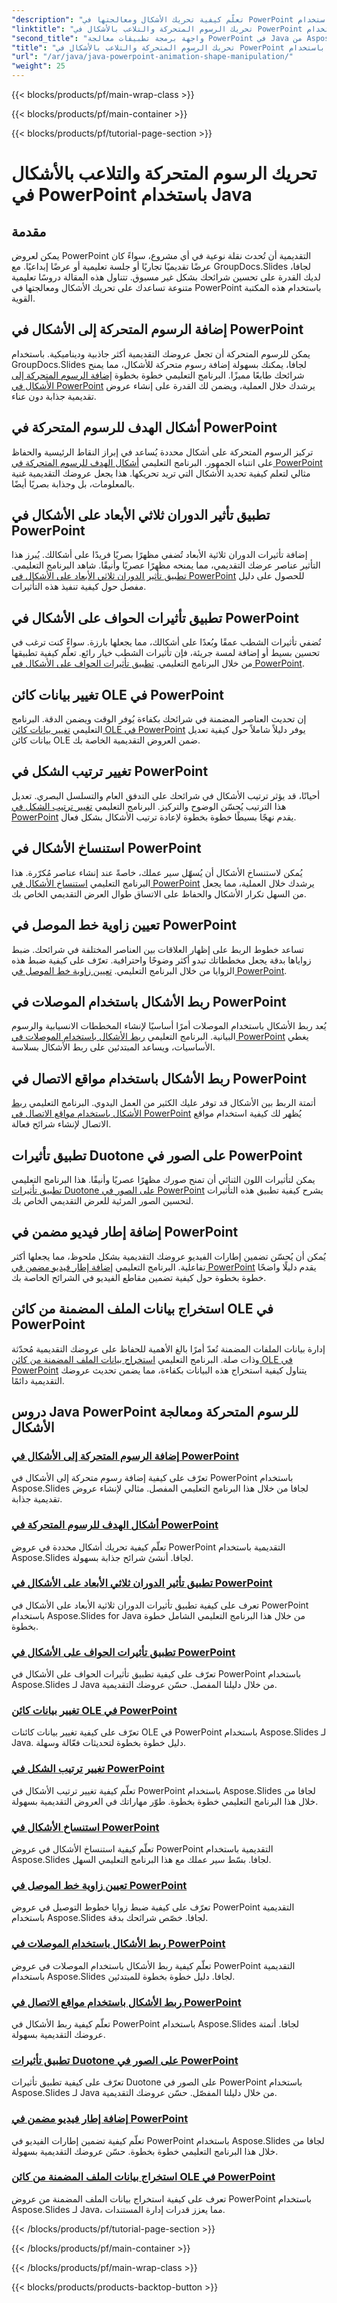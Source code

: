 ```yaml
---
"description": "تعلّم كيفية تحريك الأشكال ومعالجتها في PowerPoint باستخدام Aspose.Slides لجافا. دروس تعليمية شاملة لعروض تقديمية ديناميكية."
"linktitle": "تحريك الرسوم المتحركة والتلاعب بالأشكال في PowerPoint باستخدام Java"
"second_title": "واجهة برمجة تطبيقات معالجة PowerPoint في Java من Aspose.Slides"
"title": "تحريك الرسوم المتحركة والتلاعب بالأشكال في PowerPoint باستخدام Java"
"url": "/ar/java/java-powerpoint-animation-shape-manipulation/"
"weight": 25
---
```


{{< blocks/products/pf/main-wrap-class >}}

{{< blocks/products/pf/main-container >}}

{{< blocks/products/pf/tutorial-page-section >}}

# تحريك الرسوم المتحركة والتلاعب بالأشكال في PowerPoint باستخدام Java


## مقدمة

يمكن لعروض PowerPoint التقديمية أن تُحدث نقلة نوعية في أي مشروع، سواءً كان عرضًا تقديميًا تجاريًا أو جلسة تعليمية أو عرضًا إبداعيًا. مع GroupDocs.Slides لجافا، لديك القدرة على تحسين شرائحك بشكل غير مسبوق. تتناول هذه المقالة دروسًا تعليمية متنوعة تساعدك على تحريك الأشكال ومعالجتها في PowerPoint باستخدام هذه المكتبة القوية.

## إضافة الرسوم المتحركة إلى الأشكال في PowerPoint

يمكن للرسوم المتحركة أن تجعل عروضك التقديمية أكثر جاذبية وديناميكية. باستخدام GroupDocs.Slides لجافا، يمكنك بسهولة إضافة رسوم متحركة للأشكال، مما يمنح شرائحك طابعًا مميزًا. البرنامج التعليمي خطوة بخطوة [إضافة الرسوم المتحركة إلى الأشكال في PowerPoint](./add-animations-to-shapes-powerpoint/) يرشدك خلال العملية، ويضمن لك القدرة على إنشاء عروض تقديمية جذابة دون عناء.

## أشكال الهدف للرسوم المتحركة في PowerPoint

تركيز الرسوم المتحركة على أشكال محددة يُساعد في إبراز النقاط الرئيسية والحفاظ على انتباه الجمهور. البرنامج التعليمي [أشكال الهدف للرسوم المتحركة في PowerPoint](./target-shapes-for-animation-powerpoint/) مثالي لتعلم كيفية تحديد الأشكال التي تريد تحريكها. هذا يجعل عروضك التقديمية غنية بالمعلومات، بل وجذابة بصريًا أيضًا.

## تطبيق تأثير الدوران ثلاثي الأبعاد على الأشكال في PowerPoint

إضافة تأثيرات الدوران ثلاثية الأبعاد تُضفي مظهرًا بصريًا فريدًا على أشكالك. يُبرز هذا التأثير عناصر عرضك التقديمي، مما يمنحه مظهرًا عصريًا وأنيقًا. شاهد البرنامج التعليمي. [تطبيق تأثير الدوران ثلاثي الأبعاد على الأشكال في PowerPoint](./apply-3d-rotation-effect-shapes-powerpoint/) للحصول على دليل مفصل حول كيفية تنفيذ هذه التأثيرات.

## تطبيق تأثيرات الحواف على الأشكال في PowerPoint

تُضفي تأثيرات الشطب عمقًا وبُعدًا على أشكالك، مما يجعلها بارزة. سواءً كنت ترغب في تحسين بسيط أو إضافة لمسة جريئة، فإن تأثيرات الشطب خيار رائع. تعلّم كيفية تطبيقها من خلال البرنامج التعليمي. [تطبيق تأثيرات الحواف على الأشكال في PowerPoint](./apply-bevel-effects-shapes-powerpoint/).

## تغيير بيانات كائن OLE في PowerPoint

إن تحديث العناصر المضمنة في شرائحك بكفاءة يُوفر الوقت ويضمن الدقة. البرنامج التعليمي [تغيير بيانات كائن OLE في PowerPoint](./change-ole-object-data-powerpoint/) يوفر دليلاً شاملاً حول كيفية تعديل بيانات كائن OLE ضمن العروض التقديمية الخاصة بك.

## تغيير ترتيب الشكل في PowerPoint

أحيانًا، قد يؤثر ترتيب الأشكال في شرائحك على التدفق العام والتسلسل البصري. تعديل هذا الترتيب يُحسّن الوضوح والتركيز. البرنامج التعليمي [تغيير ترتيب الشكل في PowerPoint](./change-shape-order-powerpoint/) يقدم نهجًا بسيطًا خطوة بخطوة لإعادة ترتيب الأشكال بشكل فعال.

## استنساخ الأشكال في PowerPoint

يُمكن لاستنساخ الأشكال أن يُسهّل سير عملك، خاصةً عند إنشاء عناصر مُكرّرة. هذا البرنامج التعليمي [استنساخ الأشكال في PowerPoint](./clone-shapes-powerpoint/) يرشدك خلال العملية، مما يجعل من السهل تكرار الأشكال والحفاظ على الاتساق طوال العرض التقديمي الخاص بك.

## تعيين زاوية خط الموصل في PowerPoint

تساعد خطوط الربط على إظهار العلاقات بين العناصر المختلفة في شرائحك. ضبط زواياها بدقة يجعل مخططاتك تبدو أكثر وضوحًا واحترافية. تعرّف على كيفية ضبط هذه الزوايا من خلال البرنامج التعليمي. [تعيين زاوية خط الموصل في PowerPoint](./set-connector-line-angle-powerpoint/).

## ربط الأشكال باستخدام الموصلات في PowerPoint

يُعد ربط الأشكال باستخدام الموصلات أمرًا أساسيًا لإنشاء المخططات الانسيابية والرسوم البيانية. البرنامج التعليمي [ربط الأشكال باستخدام الموصلات في PowerPoint](./connect-shapes-using-connectors-powerpoint/) يغطي الأساسيات، ويساعد المبتدئين على ربط الأشكال بسلاسة.

## ربط الأشكال باستخدام مواقع الاتصال في PowerPoint

أتمتة الربط بين الأشكال قد توفر عليك الكثير من العمل اليدوي. البرنامج التعليمي [ربط الأشكال باستخدام مواقع الاتصال في PowerPoint](./connect-shapes-using-connection-sites-powerpoint/) يُظهر لك كيفية استخدام مواقع الاتصال لإنشاء شرائح فعالة.

## تطبيق تأثيرات Duotone على الصور في PowerPoint

يمكن لتأثيرات اللون الثنائي أن تمنح صورك مظهرًا عصريًا وأنيقًا. هذا البرنامج التعليمي [تطبيق تأثيرات Duotone على الصور في PowerPoint](./apply-duotone-effects-images-powerpoint/) يشرح كيفية تطبيق هذه التأثيرات لتحسين الصور المرئية للعرض التقديمي الخاص بك.

## إضافة إطار فيديو مضمن في PowerPoint

يُمكن أن يُحسّن تضمين إطارات الفيديو عروضك التقديمية بشكل ملحوظ، مما يجعلها أكثر تفاعلية. البرنامج التعليمي [إضافة إطار فيديو مضمن في PowerPoint](./add-embedded-video-frame-powerpoint/) يقدم دليلًا واضحًا خطوة بخطوة حول كيفية تضمين مقاطع الفيديو في الشرائح الخاصة بك.

## استخراج بيانات الملف المضمنة من كائن OLE في PowerPoint

إدارة بيانات الملفات المضمنة تُعدّ أمرًا بالغ الأهمية للحفاظ على عروضك التقديمية مُحدّثة وذات صلة. البرنامج التعليمي [استخراج بيانات الملف المضمنة من كائن OLE في PowerPoint](./extract-embedded-file-data-ole-object-powerpoint/) يتناول كيفية استخراج هذه البيانات بكفاءة، مما يضمن تحديث عروضك التقديمية دائمًا.
## دروس Java PowerPoint للرسوم المتحركة ومعالجة الأشكال
### [إضافة الرسوم المتحركة إلى الأشكال في PowerPoint](./add-animations-to-shapes-powerpoint/)
تعرّف على كيفية إضافة رسوم متحركة إلى الأشكال في PowerPoint باستخدام Aspose.Slides لجافا من خلال هذا البرنامج التعليمي المفصل. مثالي لإنشاء عروض تقديمية جذابة.
### [أشكال الهدف للرسوم المتحركة في PowerPoint](./target-shapes-for-animation-powerpoint/)
تعلّم كيفية تحريك أشكال محددة في عروض PowerPoint التقديمية باستخدام Aspose.Slides لجافا. أنشئ شرائح جذابة بسهولة.
### [تطبيق تأثير الدوران ثلاثي الأبعاد على الأشكال في PowerPoint](./apply-3d-rotation-effect-shapes-powerpoint/)
تعرف على كيفية تطبيق تأثيرات الدوران ثلاثية الأبعاد على الأشكال في PowerPoint باستخدام Aspose.Slides for Java من خلال هذا البرنامج التعليمي الشامل خطوة بخطوة.
### [تطبيق تأثيرات الحواف على الأشكال في PowerPoint](./apply-bevel-effects-shapes-powerpoint/)
تعرّف على كيفية تطبيق تأثيرات الحواف على الأشكال في PowerPoint باستخدام Aspose.Slides لـ Java من خلال دليلنا المفصل. حسّن عروضك التقديمية.
### [تغيير بيانات كائن OLE في PowerPoint](./change-ole-object-data-powerpoint/)
تعرّف على كيفية تغيير بيانات كائنات OLE في PowerPoint باستخدام Aspose.Slides لـ Java. دليل خطوة بخطوة لتحديثات فعّالة وسهلة.
### [تغيير ترتيب الشكل في PowerPoint](./change-shape-order-powerpoint/)
تعلّم كيفية تغيير ترتيب الأشكال في PowerPoint باستخدام Aspose.Slides لجافا من خلال هذا البرنامج التعليمي خطوة بخطوة. طوّر مهاراتك في العروض التقديمية بسهولة.
### [استنساخ الأشكال في PowerPoint](./clone-shapes-powerpoint/)
تعلّم كيفية استنساخ الأشكال في عروض PowerPoint التقديمية باستخدام Aspose.Slides لجافا. بسّط سير عملك مع هذا البرنامج التعليمي السهل.
### [تعيين زاوية خط الموصل في PowerPoint](./set-connector-line-angle-powerpoint/)
تعرّف على كيفية ضبط زوايا خطوط التوصيل في عروض PowerPoint التقديمية باستخدام Aspose.Slides لجافا. خصّص شرائحك بدقة.
### [ربط الأشكال باستخدام الموصلات في PowerPoint](./connect-shapes-using-connectors-powerpoint/)
تعلّم كيفية ربط الأشكال باستخدام الموصلات في عروض PowerPoint التقديمية باستخدام Aspose.Slides لجافا. دليل خطوة بخطوة للمبتدئين.
### [ربط الأشكال باستخدام مواقع الاتصال في PowerPoint](./connect-shapes-using-connection-sites-powerpoint/)
تعلّم كيفية ربط الأشكال في PowerPoint باستخدام Aspose.Slides لجافا. أتمتة عروضك التقديمية بسهولة.
### [تطبيق تأثيرات Duotone على الصور في PowerPoint](./apply-duotone-effects-images-powerpoint/)
تعرّف على كيفية تطبيق تأثيرات Duotone على الصور في PowerPoint باستخدام Aspose.Slides لـ Java من خلال دليلنا المفصّل. حسّن عروضك التقديمية.
### [إضافة إطار فيديو مضمن في PowerPoint](./add-embedded-video-frame-powerpoint/)
تعلّم كيفية تضمين إطارات الفيديو في PowerPoint باستخدام Aspose.Slides لجافا من خلال هذا البرنامج التعليمي خطوة بخطوة. حسّن عروضك التقديمية بسهولة.
### [استخراج بيانات الملف المضمنة من كائن OLE في PowerPoint](./extract-embedded-file-data-ole-object-powerpoint/)
تعرف على كيفية استخراج بيانات الملف المضمنة من عروض PowerPoint باستخدام Aspose.Slides لـ Java، مما يعزز قدرات إدارة المستندات.

{{< /blocks/products/pf/tutorial-page-section >}}

{{< /blocks/products/pf/main-container >}}

{{< /blocks/products/pf/main-wrap-class >}}

{{< blocks/products/products-backtop-button >}}